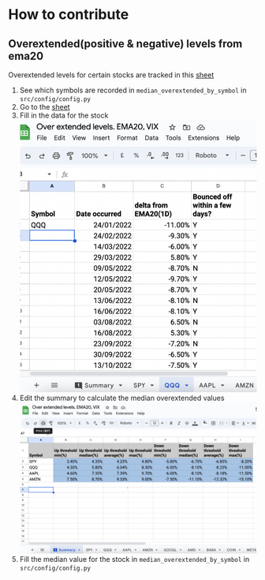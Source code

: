 # How to contribute

## Overextended(positive & negative) levels from ema20
Overextended levels for certain stocks are tracked in this [sheet](https://docs.google.com/spreadsheets/d/1ERKDXZ5LbUG8Z4JPkm8MSrUR4UuGOYCv1AIRZweJQRQ/edit?usp=sharing)

1. See which symbols are recorded in `median_overextended_by_symbol` in `src/config/config.py`
2. Go to the [sheet](https://docs.google.com/spreadsheets/d/1ERKDXZ5LbUG8Z4JPkm8MSrUR4UuGOYCv1AIRZweJQRQ/edit?usp=sharing)
3. Fill in the data for the stock
![Overextended levels stock](images/overextended-levels/overextended-levels-stock.png)
4. Edit the summary to calculate the median overextended values
![Overextended levels stock](images/overextended-levels/overextended-levels-summary.png)
5. Fill the median value for the stock in `median_overextended_by_symbol` in `src/config/config.py`